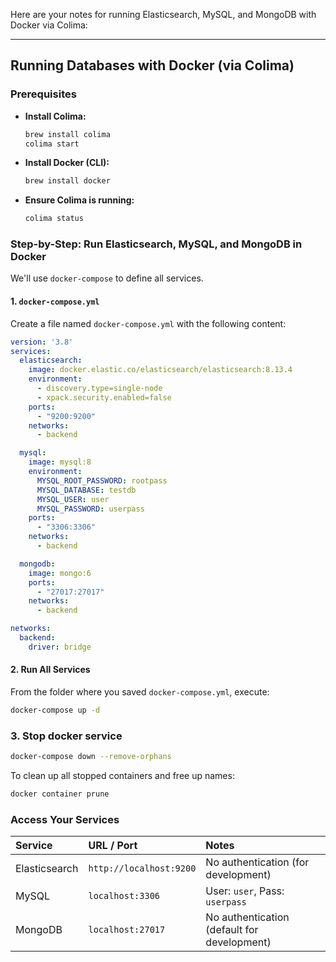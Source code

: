Here are your notes for running Elasticsearch, MySQL, and MongoDB with Docker via Colima:

---

## Running Databases with Docker (via Colima)

### Prerequisites

* **Install Colima:**
    ```bash
    brew install colima
    colima start
    ```
* **Install Docker (CLI):**
    ```bash
    brew install docker
    ```
* **Ensure Colima is running:**
    ```bash
    colima status
    ```

### Step-by-Step: Run Elasticsearch, MySQL, and MongoDB in Docker

We'll use `docker-compose` to define all services.

#### 1. `docker-compose.yml`

Create a file named `docker-compose.yml` with the following content:

```yaml
version: '3.8'
services:
  elasticsearch:
    image: docker.elastic.co/elasticsearch/elasticsearch:8.13.4
    environment:
      - discovery.type=single-node
      - xpack.security.enabled=false
    ports:
      - "9200:9200"
    networks:
      - backend

  mysql:
    image: mysql:8
    environment:
      MYSQL_ROOT_PASSWORD: rootpass
      MYSQL_DATABASE: testdb
      MYSQL_USER: user
      MYSQL_PASSWORD: userpass
    ports:
      - "3306:3306"
    networks:
      - backend

  mongodb:
    image: mongo:6
    ports:
      - "27017:27017"
    networks:
      - backend

networks:
  backend:
    driver: bridge
```

#### 2. Run All Services

From the folder where you saved `docker-compose.yml`, execute:

```bash
docker-compose up -d
```

### 3. Stop docker service 
```bash
docker-compose down --remove-orphans
```

To clean up all stopped containers and free up names:
```bash
docker container prune
```

### Access Your Services

| Service       | URL / Port          | Notes                 |
| :------------ | :------------------ | :-------------------- |
| Elasticsearch | `http://localhost:9200` | No authentication (for development) |
| MySQL         | `localhost:3306`    | User: `user`, Pass: `userpass` |
| MongoDB       | `localhost:27017`   | No authentication (default for development) |